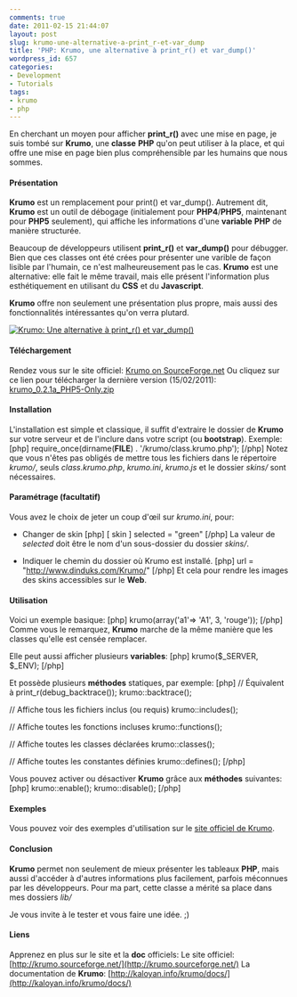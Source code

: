 ```yaml
---
comments: true
date: 2011-02-15 21:44:07
layout: post
slug: krumo-une-alternative-a-print_r-et-var_dump
title: 'PHP: Krumo, une alternative à print_r() et var_dump()'
wordpress_id: 657
categories:
- Development
- Tutorials
tags:
- krumo
- php
---
```


En cherchant un moyen pour afficher **print_r()** avec une mise en page, je suis tombé sur **Krumo**, une **classe** **PHP** qu'on peut utiliser à la place, et qui offre une mise en page bien plus compréhensible par les humains que nous sommes.



#### Présentation


**Krumo** est un remplacement pour print() et var_dump(). Autrement dit, **Krumo** est un outil de débogage (initialement pour **PHP4**/**PHP5**, maintenant pour **PHP5** seulement), qui affiche les informations d'une **variable** **PHP** de manière structurée.

Beaucoup de développeurs utilisent **print_r()** et **var_dump()** pour débugger. Bien que ces classes ont été crées pour présenter une varible de façon lisible par l'humain, ce n'est malheureusement pas le cas. **Krumo** est une alternative: elle fait le même travail, mais elle présent l'information plus esthétiquement en utilisant du **CSS** et du **Javascript**.

**Krumo** offre non seulement une présentation plus propre, mais aussi des fonctionnalités intéressantes qu'on verra plutard.



[![Krumo: Une alternative à print_r() et var_dump()](/wp-content/images/krumo-classe-print_r-var_dump.png)](http://krumo.sourceforge.net/)






#### Téléchargement


Rendez vous sur le site officiel: [Krumo on SourceForge.net](http://kaloyan.info/krumo/index.php#download)
Ou cliquez sur ce lien pour télécharger la dernière version (15/02/2011): [krumo_0.2.1a_PHP5-Only.zip](http://sourceforge.net/projects/krumo/files/krumo/Krumo%200.2.1a%20%28PHP5%20Only%29/krumo_0.2.1a_PHP5-Only.zip/download)



#### Installation


L'installation est simple et classique, il suffit d'extraire le dossier de **Krumo** sur votre serveur et de l'inclure dans votre script (ou **bootstrap**).
Exemple:
[php]
require_once(dirname(__FILE__) . '/krumo/class.krumo.php');
[/php]
Notez que vous n'êtes pas obligés de mettre tous les fichiers dans le répertoire _krumo/_, seuls _class.krumo.php_, _krumo.ini_, _krumo.js_ et le dossier _skins/_ sont nécessaires.



#### Paramétrage (facultatif)


Vous avez le choix de jeter un coup d'œil sur _krumo.ini_, pour:  

- Changer de skin
[php]
[ skin ]
selected = "green"
[/php]
La valeur de _selected_ doit être le nom d'un sous-dossier du dossier _skins/_.  


 - Indiquer le chemin du dossier où Krumo est installé.
[php]
url = "http://www.dinduks.com/Krumo/"
[/php]
Et cela pour rendre les images des skins accessibles sur le **Web**.



#### Utilisation


Voici un exemple basique: 
[php]
krumo(array('a1'=> 'A1', 3, 'rouge'));
[/php]
Comme vous le remarquez, **Krumo** marche de la même manière que les classes qu'elle est censée remplacer.  


Elle peut aussi afficher plusieurs **variables**: 
[php]
krumo($_SERVER, $_ENV);
[/php]
  


Et possède plusieurs **méthodes** statiques, par exemple:
[php]
// Équivalent à print_r(debug_backtrace());
krumo::backtrace();

// Affiche tous les fichiers inclus (ou requis)
krumo::includes();

// Affiche toutes les fonctions incluses
krumo::functions();

// Affiche toutes les classes déclarées
krumo::classes();

// Affiche toutes les constantes définies
krumo::defines();
[/php]
  


Vous pouvez activer ou désactiver **Krumo** grâce aux **méthodes** suivantes:
[php]
krumo::enable();
krumo::disable();
[/php]



#### Exemples


Vous pouvez voir des exemples d'utilisation sur le [site officiel de Krumo](http://krumo.kaloyan.info/#example).



#### Conclusion


**Krumo** permet non seulement de mieux présenter les tableaux **PHP**, mais aussi d'accéder à d'autres informations plus facilement, parfois méconnues par les développeurs.
Pour ma part, cette classe a mérité sa place dans mes dossiers _lib/_

Je vous invite à le tester et vous faire une idée. ;)



#### Liens


Apprenez en plus sur le site et la **doc** officiels: 
Le site officiel: [http://krumo.sourceforge.net/](http://krumo.sourceforge.net/)
La documentation de **Krumo**: [http://kaloyan.info/krumo/docs/](http://kaloyan.info/krumo/docs/)
